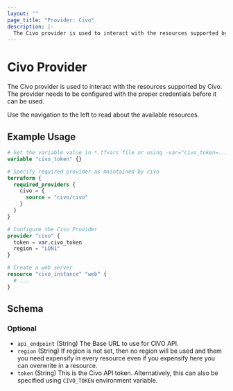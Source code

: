 ```yaml
---
layout: ""
page_title: "Provider: Civo"
description: |-
  The Civo provider is used to interact with the resources supported by Civo. The provider needs to be configured with the proper credentials before it can be used.
---
```


# Civo Provider

The Civo provider is used to interact with the resources supported by Civo. The provider needs to be configured with the proper credentials before it can be used.

Use the navigation to the left to read about the available resources.

## Example Usage

```terraform
# Set the variable value in *.tfvars file or using -var="civo_token=..." CLI flag
variable "civo_token" {}

# Specify required provider as maintained by civo
terraform {
  required_providers {
    civo = {
      source = "civo/civo"
    }
  }
}

# Configure the Civo Provider
provider "civo" {
  token = var.civo_token
  region = "LON1"
}

# Create a web server
resource "civo_instance" "web" {
  # ...
}
```

<!-- schema generated by tfplugindocs -->
## Schema

### Optional

- `api_endpoint` (String) The Base URL to use for CIVO API.
- `region` (String) If region is not set, then no region will be used and them you need expensify in every resource even if you expensify here you can overwrite in a resource.
- `token` (String) This is the Civo API token. Alternatively, this can also be specified using `CIVO_TOKEN` environment variable.
